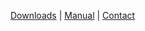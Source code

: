 [Downloads]({{site.baseurl}}/download/) | [Manual]({{site.baseurl}}/manual/) | [Contact]({{site.baseurl}}/contact/)
